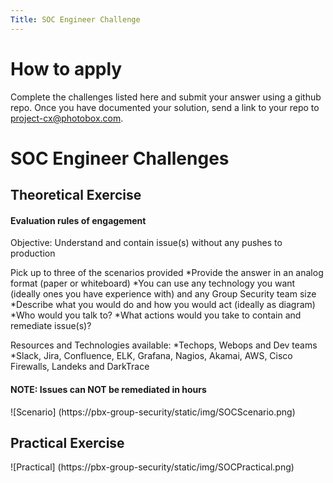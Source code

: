```yaml
---
Title: SOC Engineer Challenge
---
```

# How to apply

Complete the challenges listed here and submit your answer using a github repo. Once you have documented your solution, send a link to your repo to project-cx@photobox.com.

# SOC Engineer Challenges

## Theoretical Exercise
#### Evaluation rules of engagement
Objective: Understand and contain issue(s) without any pushes to production

Pick up to three of the scenarios provided
*Provide the answer in an analog format (paper or whiteboard)
*You can use any technology you want (ideally ones you have experience with) and any Group Security team size
*Describe what you would do and how you would act (ideally as diagram)
*Who would you talk to?
*What actions would you take to contain and remediate issue(s)?

Resources and Technologies available:
*Techops, Webops and Dev teams
*Slack, Jira, Confluence, ELK, Grafana, Nagios, Akamai, AWS, Cisco Firewalls, Landeks and DarkTrace

#### NOTE: Issues can NOT be remediated in hours

![Scenario] (https://pbx-group-security/static/img/SOCScenario.png)

## Practical Exercise
![Practical] (https://pbx-group-security/static/img/SOCPractical.png)
